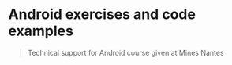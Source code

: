 # Android exercises and code examples

> Technical support for Android course given at Mines Nantes
